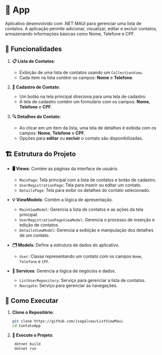 # 📱 App

Aplicativo desenvolvido com .NET MAUI para gerenciar uma lista de contatos. A aplicação permite adicionar, visualizar, editar e excluir contatos, armazenando informações básicas como Nome, Telefone e CPF.

## 🌟 Funcionalidades

1. **📋 Lista de Contatos**:
   - Exibição de uma lista de contatos usando um `CollectionView`.
   - Cada item na lista contém os campos: **Nome** e **Telefone**.

2. **📝 Cadastro de Contato**:
   - Um botão na tela principal direciona para uma tela de cadastro.
   - A tela de cadastro contém um formulário com os campos: **Nome**, **Telefone** e **CPF**.

3. **🔍 Detalhes do Contato**:
   - Ao clicar em um item da lista, uma tela de detalhes é exibida com os campos: **Nome**, **Telefone** e **CPF**.
   - Opções para **editar** ou **excluir** o contato são disponibilizadas.

## 🏗️ Estrutura do Projeto

- **🖥️ Views**: Contém as páginas da interface de usuário.
  - `MainPage`: Tela principal com a lista de contatos e botão de cadastro.
  - `UserRegistrationPage`: Tela para inserir ou editar um contato.
  - `DetailsPage`: Tela para exibir os detalhes do contato selecionado.

- **💡 ViewModels**: Contém a lógica de apresentação.
  - `MainViewModel`: Gerencia a lista de contatos e as ações da tela principal.
  - `UserRegistrationPageViewModel`: Gerencia o processo de inserção e edição de contatos.
  - `DetailsViewModel`: Gerencia a exibição e manipulação dos detalhes de um contato.

- **🗂️ Models**: Define a estrutura de dados do aplicativo.
  - `User`: Classe representando um contato com os campos `Nome`, `Telefone` e `CPF`.

- **🔧 Services**: Gerencia a lógica de negócios e dados.
  - `ListUserRepository`: Serviço para gerenciar a lista de contatos.
  - `Navigate`: Serviço para gerenciar as navegações.

## 🚀 Como Executar

1. **Clone o Repositório**:
   ```bash
   git clone https://github.com/isagalvao/ListViewMaui
   cd ContatoApp
2. **🏃 Execute o Projeto**:
   ```bash
    dotnet build
    dotnet run
